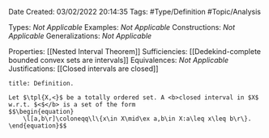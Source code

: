 <div class="topSpace"></div>

Date Created: 03/02/2022 20:14:35
Tags: #Type/Definition #Topic/Analysis

Types: <i>Not Applicable</i>
Examples: <i>Not Applicable</i>
Constructions: <i>Not Applicable</i>
Generalizations: <i>Not Applicable</i>

Properties: [[Nested Interval Theorem]]
Sufficiencies: [[Dedekind-complete bounded convex sets are intervals]]
Equivalences: <i>Not Applicable</i>
Justifications: [[Closed intervals are closed]]

``` ad-Definition
title: Definition.

Let $\tpl{X,<}$ be a totally ordered set. A <b>closed interval in $X$ w.r.t. $<$</b> is a set of the form
$$\begin{equation}
    \l[a,b\r]\coloneqq\l\{x\in X\mid\ex a,b\in X:a\leq x\leq b\r\}.
\end{equation}$$

```
